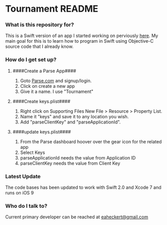 # Tournament README #

### What is this repository for? ###
This is a Swift version of an app I started working on perviously [here](https://github.com/ludomade/Tournament-iOS). My main goal for this is to learn how to program in Swift using Objective-C source code that I already know.

### How do I get set up? ###

1. ####Create a Parse App####
    1. Goto [Parse.com](https://www.parse.com/) and signup/login.
    2. Click on create a new app
    3. Give it a name. I use "Tournament"

1. ####Create keys.plist####
    1. Right click on Supporting Files New File > Resource > Property List.
    2. Name it "keys" and save it to any location you wish.
    3. Add "parseClientKey" and "parseApplicationId".

1. ####update keys.plist####
    1. From the Parse dashboard hoover over the gear icon for the related app
    2. Select Keys
    3. parseApplicationId needs the value from Application ID
    4. parseClientKey needs the value from Client Key

### Latest Update ###

The code bases has been updated to work with Swift 2.0 and Xcode 7 and runs on iOS 9

### Who do I talk to? ###
Current primary developer can be reached at eaheckert@gmail.com
